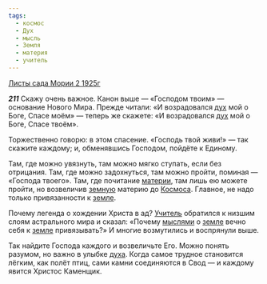```yaml
---
tags:
  - космос
  - Дух
  - мысль
  - Земля
  - материя
  - учитель
---
```


[Листы сада Мории 2 1925г](/agni/1925)

___211___
Скажу очень важное. Канон выше — «Господом твоим» — основание Нового Мира. Прежде читали: «И возрадовался [дух](/tag/#Дух) мой о Боге, Спасе моём» — теперь же скажете: «И возрадовался [дух](/tag/#Дух) мой о Боге, Спасе твоём».   

Торжественно говорю: в этом спасение. «Господь твой живи!» — так скажите каждому; и, обменявшись Господом, пойдёте к Единому.   

Там, где можно увязнуть, там можно мягко ступать, если без отрицания. Там, где можно задохнуться, там можно пройти, поминая — «Господа твоего». Там, где почитание [материи](/tag/#материя), там лишь ею можете пройти, но возвеличив [земную](/tag/#Земля) материю до [Космоса](/tag/#космос). Главное, не надо только привязанности к [земле](/tag/#Земля).   

Почему легенда о хождении Христа в ад? [Учитель](/tag/#учитель) обратился к низшим слоям астрального мира и сказал: «Почему [мыслями](/tag/#мысль) о [земле](/tag/#Земля) вечно себя к [земле](/tag/#Земля) привязывать?» И многие возмутились и воспрянули выше.   

Так найдите Господа каждого и возвеличьте Его. Можно понять разумом, но важно в улыбке [духа](/tag/#Дух). Когда самое трудное становится лёгким, как полёт птиц, сами камни соединяются в Свод — и каждому явится Христос Каменщик.   

